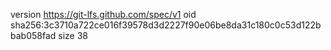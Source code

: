 version https://git-lfs.github.com/spec/v1
oid sha256:3c3710a722ce016f39578d3d2227f90e06be8da31c180c0c53d122bbab058fad
size 38
